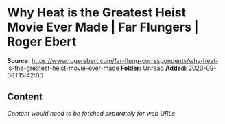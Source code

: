 # Why Heat is the Greatest Heist Movie Ever Made | Far Flungers | Roger Ebert

**Source:** https://www.rogerebert.com/far-flung-correspondents/why-heat-is-the-greatest-heist-movie-ever-made
**Folder:** Unread
**Added:** 2020-09-08T15:42:06




## Content
*Content would need to be fetched separately for web URLs*
